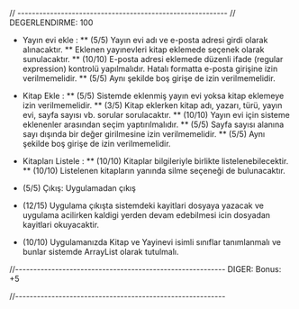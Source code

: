 // ----------------------------------------------------------
// DEGERLENDIRME: 100

* Yayın evi ekle : 
** (5/5) Yayın evi adı ve e-posta adresi girdi olarak alınacaktır. 
** Eklenen yayınevleri kitap eklemede seçenek olarak sunulacaktır. 
** (10/10) E-posta adresi eklemede düzenli ifade (regular expression) kontrolü yapılmalıdır. Hatalı formatta e-posta girişine izin verilmemelidir. 
** (5/5) Aynı şekilde boş girişe de izin verilmemelidir.

* Kitap Ekle : 
** (5/5) Sistemde eklenmiş yayın evi yoksa kitap eklemeye izin verilmemelidir. 
** (3/5) Kitap eklerken kitap adı, yazarı, türü, yayın evi, sayfa sayısı vb. sorular sorulacaktır. 
** (10/10) Yayın evi için sisteme eklenenler arasından seçim yaptırılmalıdır. 
** (5/5) Sayfa sayısı alanına sayı dışında bir değer girilmesine izin verilmemelidir. 
** (5/5) Aynı şekilde boş girişe de izin verilmemelidir.

* Kitapları Listele : 
** (10/10) Kitaplar bilgileriyle birlikte listelenebilecektir. 
** (10/10) Listelenen kitapların yanında silme seçeneği de bulunacaktır.

* (5/5) Çıkış: Uygulamadan çıkış

* (12/15) Uygulama çıkışta sistemdeki kayitlari dosyaya yazacak ve uygulama acilirken kaldigi yerden devam edebilmesi icin dosyadan kayitlari okuyacaktir.

* (10/10) Uygulamanızda Kitap ve Yayinevi isimli sınıflar tanımlanmalı ve bunlar sistemde ArrayList olarak tutulmalı.

//----------------------------------------------------------
DIGER:
Bonus: +5

//----------------------------------------------------------